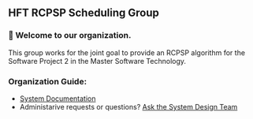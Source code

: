 ## HFT RCPSP Scheduling Group

### 👋 Welcome to our organization.

This group works for the joint goal to provide an RCPSP algorithm for the Software Project 2 in the Master Software Technology.

### Organization Guide:

* [System Documentation](../docs/README.md)
* Administarive requests or questions? [Ask the System Design Team](https://github.com/orgs/hft-rcpsp-scheduling/teams/system-desing)
